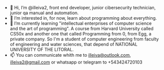 - 👋 Hi, I’m @illeiva2, front end developer, junior cibersecurity technician, junior qa manual and automation.
- 👀 I’m interested in, for now, learn about programming about everything.
- 🌱 I’m currently learning "intellectual enterprises of computer science and the art of programming". A course from Harvard University called CS50x and another one that called Programming from 0, from Egg, a private company. So I'm a student of computer engineering from 
faculty of engineering and water sciences, that depend of NATIONAL UNIVERSITY OF THE LITORAL.
- 📫 You can communicate whith me to illeiva@outlook.com, illeiva2@gmail.com or whatsapp or telegram to +543424720103

<!---
illeiva2/illeiva2 is a ✨ special ✨ repository because its `README.md` (this file) appears on your GitHub profile.
You can click the Preview link to take a look at your changes.
--->
